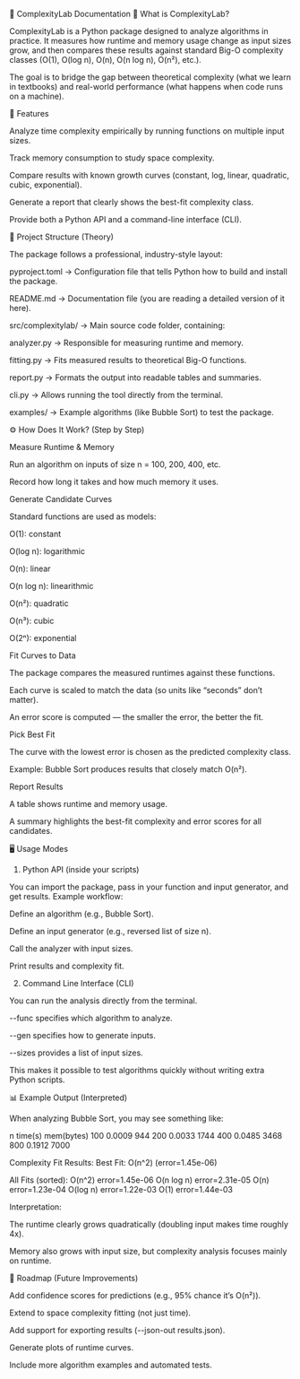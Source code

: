 📖 ComplexityLab Documentation
🧩 What is ComplexityLab?

ComplexityLab is a Python package designed to analyze algorithms in practice.
It measures how runtime and memory usage change as input sizes grow, and then compares these results against standard Big-O complexity classes (O(1), O(log n), O(n), O(n log n), O(n²), etc.).

The goal is to bridge the gap between theoretical complexity (what we learn in textbooks) and real-world performance (what happens when code runs on a machine).

📌 Features

Analyze time complexity empirically by running functions on multiple input sizes.

Track memory consumption to study space complexity.

Compare results with known growth curves (constant, log, linear, quadratic, cubic, exponential).

Generate a report that clearly shows the best-fit complexity class.

Provide both a Python API and a command-line interface (CLI).

📂 Project Structure (Theory)

The package follows a professional, industry-style layout:

pyproject.toml → Configuration file that tells Python how to build and install the package.

README.md → Documentation file (you are reading a detailed version of it here).

src/complexitylab/ → Main source code folder, containing:

analyzer.py → Responsible for measuring runtime and memory.

fitting.py → Fits measured results to theoretical Big-O functions.

report.py → Formats the output into readable tables and summaries.

cli.py → Allows running the tool directly from the terminal.

examples/ → Example algorithms (like Bubble Sort) to test the package.

⚙️ How Does It Work? (Step by Step)

Measure Runtime & Memory

Run an algorithm on inputs of size n = 100, 200, 400, etc.

Record how long it takes and how much memory it uses.

Generate Candidate Curves

Standard functions are used as models:

O(1): constant

O(log n): logarithmic

O(n): linear

O(n log n): linearithmic

O(n²): quadratic

O(n³): cubic

O(2ⁿ): exponential

Fit Curves to Data

The package compares the measured runtimes against these functions.

Each curve is scaled to match the data (so units like “seconds” don’t matter).

An error score is computed — the smaller the error, the better the fit.

Pick Best Fit

The curve with the lowest error is chosen as the predicted complexity class.

Example: Bubble Sort produces results that closely match O(n²).

Report Results

A table shows runtime and memory usage.

A summary highlights the best-fit complexity and error scores for all candidates.

🖥️ Usage Modes
1. Python API (inside your scripts)

You can import the package, pass in your function and input generator, and get results.
Example workflow:

Define an algorithm (e.g., Bubble Sort).

Define an input generator (e.g., reversed list of size n).

Call the analyzer with input sizes.

Print results and complexity fit.

2. Command Line Interface (CLI)

You can run the analysis directly from the terminal.

--func specifies which algorithm to analyze.

--gen specifies how to generate inputs.

--sizes provides a list of input sizes.

This makes it possible to test algorithms quickly without writing extra Python scripts.

📊 Example Output (Interpreted)

When analyzing Bubble Sort, you may see something like:

n       time(s)     mem(bytes)
100     0.0009      944
200     0.0033      1744
400     0.0485      3468
800     0.1912      7000

Complexity Fit Results:
Best Fit: O(n^2) (error=1.45e-06)

All Fits (sorted):
O(n^2)     error=1.45e-06
O(n log n) error=2.31e-05
O(n)       error=1.23e-04
O(log n)   error=1.22e-03
O(1)       error=1.44e-03


Interpretation:

The runtime clearly grows quadratically (doubling input makes time roughly 4x).

Memory also grows with input size, but complexity analysis focuses mainly on runtime.

📖 Roadmap (Future Improvements)

Add confidence scores for predictions (e.g., 95% chance it’s O(n²)).

Extend to space complexity fitting (not just time).

Add support for exporting results (--json-out results.json).

Generate plots of runtime curves.

Include more algorithm examples and automated tests.